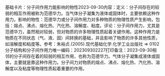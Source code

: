 

基础卡片：分子间作用力能影响的物性2023-09-30内容：定义：分子间存在的较弱的相互作用被称为范德华力。当气体分子凝集为液体或固体时，主要依赖这种作用力。影响的物性：范德华力或分子间作用力对多种物质的物理性质产生影响，包括：熔点、沸点、熔化热、汽化热、溶解度、粘度。评论：分子间作用力，尤其是范德华力，虽然相对较弱，但对物质的许多物理性质起着关键作用。这种作用力是物质在不同状态（气、液、固）间转换的基础，并且影响了物质的许多其他性质，如溶解度和粘度等。参考：朱裕贞.(2005).现代基础化学.化学工业出版社 => 0102 分子结构和分子间作用力唯一编码：202309302227打印备注：2023-09-30相邻的分子间存在着的较弱的相互作用，也称为范德华力。气体分子凝集成液体或固体，主要就是靠这种作用力。分子间力对物质的熔点、沸点、熔化热、汽化热、溶解度以及粘度等物理性质起着重要的作用。